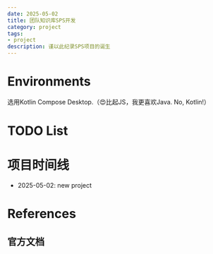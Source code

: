 ```yaml
---
date: 2025-05-02
title: 团队知识库SPS开发
category: project
tags:
- project
description: 谨以此纪录SPS项目的诞生
---
```


# Environments

选用Kotlin Compose Desktop.（😍比起JS，我更喜欢Java. No, Kotlin!）



# TODO List



# 项目时间线

- 2025-05-02: new project



# References

## 官方文档

